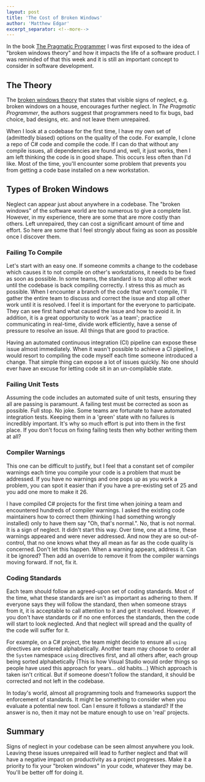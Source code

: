 ```yaml
---
layout: post
title: 'The Cost of Broken Windows'
author: 'Matthew Edgar'
excerpt_separator: <!--more-->
---
```


In the book [The Pragmatic Programmer][pragprog] I was first exposed to the idea of "broken windows theory" and how it impacts the life of a software product. I was reminded of that this week and it is still an important concept to consider in software development.

<!--more-->

## The Theory

The [broken windows theory][theory] that states that visible signs of neglect, e.g. broken windows on a house, encourages further neglect. In _The Pragmatic Programmer_, the authors suggest that programmers need to fix bugs, bad choice, bad designs, etc. and not leave them unrepaired.

When I look at a codebase for the first time, I have my own set of (admittedly biased) options on the quality of the code. For example, I clone a repo of C# code and compile the code. If I can do that without any compile issues, all dependencies are found and, well, it just works, then I am left thinking the code is in good shape. This occurs less often than I'd like. Most of the time, you'll encounter some problem that prevents you from getting a code base installed on a new workstation.

## Types of Broken Windows

Neglect can appear just about anywhere in a codebase. The "broken windows" of the software world are too numerous to give a complete list. However, in my experience, there are some that are more costly than others. Left unrepaired, they can cost a significant amount of time and effort. So here are some that I feel strongly about fixing as soon as possible once I discover them.

### Failing To Compile

Let's start with an easy one. If someone commits a change to the codebase which causes it to not compile on other's workstations, it needs to be fixed as soon as possible. In some teams, the standard is to stop all other work until the codebase is back compiling correctly. I stress this as much as possible. When I encounter a branch of the code that won't compile, I'll gather the entire team to discuss and correct the issue and stop all other work until it is resolved. I feel it is important for the everyone to participate. They can see first hand what caused the issue and how to avoid it. In addition, it is a great opportunity to work 'as a team'; practice communicating in real-time, divide work efficiently, have a sense of pressure to resolve an issue. All things that are good to practice.

Having an automated continuous integration (CI) pipeline can expose these issue almost immediately. When it wasn't possible to achieve a CI pipeline, I would resort to compiling the code myself each time someone introduced a change. That simple thing can expose a lot of issues quickly. No one should ever have an excuse for letting code sit in an un-compilable state.

### Failing Unit Tests

Assuming the code includes an automated suite of unit tests, ensuring they all are passing is paramount. A failing test must be corrected as soon as possible. Full stop. No joke. Some teams are fortunate to have automated integration tests. Keeping them in a 'green' state with no failures is incredibly important. It's why so much effort is put into them in the first place. If you don't focus on fixing failing tests then why bother writing them at all?

### Compiler Warnings

This one can be difficult to justify, but I feel that a constant set of compiler warnings each time you compile your code is a problem that must be addressed. If you have no warnings and one pops up as you work a problem, you can spot it easier than if you have a pre-existing set of 25 and you add one more to make it 26. 

I have compiled C# projects for the first time when joining a team and encountered hundreds of compiler warnings. I asked the existing code maintainers how to correct them (thinking I had something wrongly installed) only to have them say "Oh, that's normal.". No, that is not normal. It is a sign of neglect. It didn't start this way. Over time, one at a time, these warnings appeared and were never addressed. And now they are so out-of-control, that no one knows what they all mean as far as the code quality is concerned. Don't let this happen. When a warning appears, address it. Can it be ignored? Then add an override to remove it from the compiler warnings moving forward. If not, fix it.

### Coding Standards

Each team should follow an agreed-upon set of coding standards. Most of the time, what these standards are isn't as important as adhering to them. If everyone says they will follow the standard, then when someone strays from it, it is acceptable to call attention to it and get it resolved. However, if you don't have standards or if no one enforces the standards, then the code will start to look neglected. And that neglect will spread and the quality of the code will suffer for it. 

For example, on a C# project, the team might decide to ensure all `using` directives are ordered alphabetically. Another team may choose to order all the `System` namespace `using` directives first, and all others after, each group being sorted alphabetically (This is how Visual Studio would order things so people have used this approach for years... old habits...) Which approach is taken isn't critical. But if someone doesn't follow the standard, it should be corrected and not left in the codebase.

In today's world, almost all programming tools and frameworks support the enforcement of standards. It might be something to consider when you evaluate a potential new tool. Can I ensure it follows a standard? If the answer is no, then it may not be mature enough to use on 'real' projects.

## Summary

Signs of neglect in your codebase can be seen almost anywhere you look. Leaving these issues unrepaired will lead to further neglect and that will have a negative impact on productivity as a project progresses. Make it a priority to fix your "broken windows" in your code, whatever they may be. You'll be better off for doing it.

[pragprog]: https://pragprog.com/book/tpp/the-pragmatic-programmer
[theory]: https://en.wikipedia.org/wiki/Broken_windows_theory
